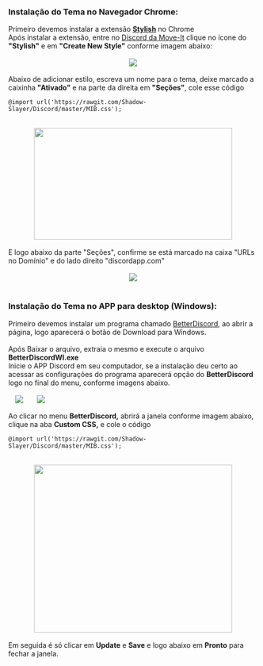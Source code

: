 <h3>
Instalação do Tema no Navegador Chrome:</h3>
<div>
Primeiro devemos instalar a extensão <a href="https://chrome.google.com/webstore/detail/stylish-custom-themes-for/fjnbnpbmkenffdnngjfgmeleoegfcffe?hl=pt-BR" target="_blank"><b>Stylish</b></a> no Chrome</div>
<div>

</div>
<div>
Após instalar a extensão, entre no <a href="https://discord.me/move-it" target="_blank">Discord da Move-It</a> clique no ícone do <b>"Stylish"</b> e em <b>"Create New Style"</b> conforme imagem abaixo:</div>

<br/>

<div class="separator" style="clear: both; text-align: center;">
<a href="https://2.bp.blogspot.com/-mB286ptRTpg/WKnn3_rRyFI/AAAAAAAAFVs/3XgEeVxfHmQEiC5HbFkvTNBjlUDz5ITPQCLcB/s1600/1.jpg" imageanchor="1" style="margin-left: 1em; margin-right: 1em;"><img border="0" src="https://2.bp.blogspot.com/-mB286ptRTpg/WKnn3_rRyFI/AAAAAAAAFVs/3XgEeVxfHmQEiC5HbFkvTNBjlUDz5ITPQCLcB/s1600/1.jpg" /></a></div>

<br/>

<div>
Abaixo de adicionar estilo, escreva um nome para o tema, deixe marcado a caixinha <b>"Ativado"</b> e na parte da direita em <b>"Seções"</b>, cole esse código <pre><code>@import url('https://rawgit.com/Shadow-Slayer/Discord/master/MIB.css');</code></pre>
</div>

<br/>

<div class="separator" style="clear: both; text-align: center;">
<a href="https://1.bp.blogspot.com/-LIM-yG_5d0Q/WKnn6pbMnnI/AAAAAAAAFVw/0wbuudkH8JYZM7JvQ4jGEVSEUXGcmuTWwCLcB/s1600/2.jpg" imageanchor="1" style="margin-left: 1em; margin-right: 1em;"><img border="0" height="225" src="https://1.bp.blogspot.com/-LIM-yG_5d0Q/WKnn6pbMnnI/AAAAAAAAFVw/0wbuudkH8JYZM7JvQ4jGEVSEUXGcmuTWwCLcB/s400/2.jpg" width="400" /></a></div>

<br/>

<div>
E logo abaixo da parte "Seções", confirme se está marcado na caixa "URLs no Domínio" e do lado direito "discordapp.com"
</div>

<br/>

<div class="separator" style="clear: both; text-align: center;">
<a href="https://3.bp.blogspot.com/-0Yj10R3emR8/WKoSzJm5HxI/AAAAAAAAFXI/Mqf0UOqXCl4OBKvHtSVaJ4O--EaY33J2wCLcB/s400/01548e9083e049e1b2035f5985bb0f99.png" imageanchor="1" style="margin-left: 1em; margin-right: 1em;"><img border="0" src="https://3.bp.blogspot.com/-0Yj10R3emR8/WKoSzJm5HxI/AAAAAAAAFXI/Mqf0UOqXCl4OBKvHtSVaJ4O--EaY33J2wCLcB/s400/01548e9083e049e1b2035f5985bb0f99.png" /></a></div>

<br/>

<h3>
Instalação do Tema no APP para desktop (Windows):</h3>
<div>
Primeiro devemos instalar um programa chamado <a href="https://betterdiscord.net/home/" target="_blank">BetterDiscord</a>, ao abrir a página, logo aparecerá o botão de Download para Windows.</div>
<div><br/>
Após Baixar o arquivo, extraia o mesmo e execute o arquivo <b>BetterDiscordWI.exe</b></div>
<div>
Inicie o APP Discord em seu computador, se a instalação deu certo ao acessar as configurações do programa aparecerá opção do <b>BetterDiscord</b> logo no final do menu, conforme imagens abaixo.</div>

<br/>

<div><a href="https://1.bp.blogspot.com/-j0SM7qIFAgU/WKnvO--XaDI/AAAAAAAAFWU/W31sMv-2C7sjW1cv7sADE_fpUKJb96oUwCLcB/s1600/config.jpg" imageanchor="1" style="margin-left: 1em; margin-right: 1em;"><img border="0" src="https://1.bp.blogspot.com/-j0SM7qIFAgU/WKnvO--XaDI/AAAAAAAAFWU/W31sMv-2C7sjW1cv7sADE_fpUKJb96oUwCLcB/s1600/config.jpg" /></a><a href="https://3.bp.blogspot.com/-lL_N1-yaAw0/WKnvO7C3ACI/AAAAAAAAFWQ/0BqjtyygPnow5sGr-TqsxuRzEqxi0K35gCLcB/s1600/aa.jpg" imageanchor="1" style="margin-left: 1em; margin-right: 1em;"><img border="0" src="https://3.bp.blogspot.com/-lL_N1-yaAw0/WKnvO7C3ACI/AAAAAAAAFWQ/0BqjtyygPnow5sGr-TqsxuRzEqxi0K35gCLcB/s1600/aa.jpg" /></a></div>

<br/>

<div>Ao clicar no menu <b>BetterDiscord,</b> abrirá a janela conforme imagem abaixo, clique na aba <b>Custom CSS,</b>&nbsp;e cole o código <pre><code>@import url('https://rawgit.com/Shadow-Slayer/Discord/master/MIB.css');</code></pre></div>

<br/>

<div class="separator" style="clear: both; text-align: center;">
<a href="https://4.bp.blogspot.com/-Kn1-cJiv_84/WKnwR8ho7OI/AAAAAAAAFWc/WIdXN81GHxQh9EBDB1XgI4dOg3yBqYvbgCLcB/s1600/css.jpg" imageanchor="1" style="margin-left: 1em; margin-right: 1em;"><img border="0" height="338" src="https://4.bp.blogspot.com/-Kn1-cJiv_84/WKnwR8ho7OI/AAAAAAAAFWc/WIdXN81GHxQh9EBDB1XgI4dOg3yBqYvbgCLcB/s400/css.jpg" width="400" /></a></div>

<br/>

<div>Em seguida é só clicar em <b>Update</b> e <b>Save</b> e logo abaixo em <b>Pronto</b> para fechar a janela.
</div>

